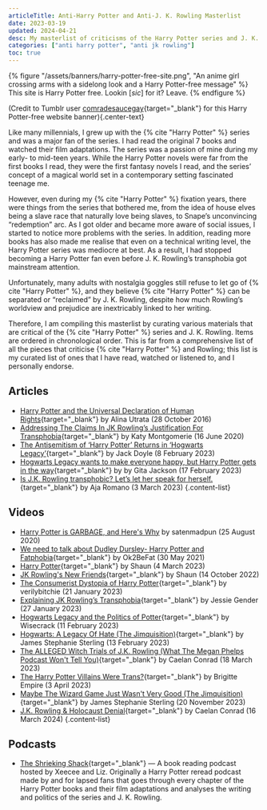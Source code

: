 ```yaml
---
articleTitle: Anti-Harry Potter and Anti-J. K. Rowling Masterlist
date: 2023-03-19
updated: 2024-04-21
desc: My masterlist of criticisms of the Harry Potter series and J. K. Rowling.
categories: ["anti harry potter", "anti jk rowling"]
toc: true
---
```


{% figure "/assets/banners/harry-potter-free-site.png", "An anime girl crossing arms with a sidelong look and a Harry Potter-free message" %}
This site is Harry Potter free. Lookin [<i>sic</i>] for it? Leave.
{% endfigure %}

(Credit to Tumblr user [comradesaucegay](https://comradesaucegay.tumblr.com/post/621403039459426304){target="_blank"} for this Harry Potter-free website banner){.center-text}

Like many millennials, I grew up with the {% cite "Harry Potter" %} series and was a major fan of the series. I had read the original 7 books and watched their film adaptations. The series was a passion of mine during my early- to mid-teen years. While the Harry Potter novels were far from the first books I read, they were the first fantasy novels I read, and the series’ concept of a magical world set in a contemporary setting fascinated teenage me.

However, even during my {% cite "Harry Potter" %} fixation years, there were things from the series that bothered me, from the idea of house elves being a slave race that naturally love being slaves, to Snape’s unconvincing “redemption” arc. As I got older and became more aware of social issues, I started to notice more problems with the series. In addition, reading more books has also made me realise that even on a technical writing level, the Harry Potter series was mediocre at best. As a result, I had stopped becoming a Harry Potter fan even before J. K. Rowling’s transphobia got mainstream attention.

Unfortunately, many adults with nostalgia goggles still refuse to let go of {% cite "Harry Potter" %}, and they believe {% cite "Harry Potter" %} can be separated or “reclaimed” by J. K. Rowling, despite how much Rowling’s worldview and prejudice are inextricably linked to her writing.

Therefore, I am compiling this masterlist by curating various materials that are critical of the {% cite "Harry Potter" %} series and J. K. Rowling. Items are ordered in chronological order. This is far from a comprehensive list of all the pieces that criticise {% cite "Harry Potter" %} and Rowling; this list is my curated list of ones that I have read, watched or listened to, and I personally endorse.

## Articles

* [Harry Potter and the Universal Declaration of Human Rights](https://alinautrata.medium.com/all-the-things-that-are-fucked-up-about-harry-potter-58267e1bf3ee){target="_blank"} by Alina Utrata (28 October 2016)
* [Addressing The Claims In JK Rowling’s Justification For Transphobia](https://katymontgomerie.medium.com/addressing-the-claims-in-jk-rowlings-justification-for-transphobia-7b6f761e8f8f){target="_blank"} by Katy Montgomerie (16 June 2020)
* [The Antisemitism of ‘Harry Potter’ Returns in ‘Hogwarts Legacy’](https://www.themarysue.com/is-hogwarts-legacy-anti-semitic-hogwarts-legacy-anti-semitic-allegations-explained/){target="_blank"} by Jack Doyle (8 February 2023)
* [Hogwarts Legacy wants to make everyone happy, but Harry Potter gets in the way](https://www.polygon.com/reviews/23603142/hogwarts-legacy-review-harry-potter-jk-rowling-transphobic-ps5-pc-xbox){target="_blank"} by by Gita Jackson (17 February 2023)
* [Is J.K. Rowling transphobic? Let’s let her speak for herself.](https://www.vox.com/culture/23622610/jk-rowling-transphobic-statements-timeline-history-controversy){target="_blank"} by Aja Romano (3 March 2023)
{.content-list}

## Videos

* [Harry Potter is GARBAGE, and Here's Why](https://www.youtube.com/watch?v=wPwWb9z3XSY) by satenmadpun (25 August 2020)
* [We need to talk about Dudley Dursley- Harry Potter and Fatphobia](https://www.youtube.com/watch?v=4AziZgoi3q0){target="_blank"} by Ok2BeFat (30 May 2021)
* [Harry Potter](https://www.youtube.com/watch?v=-1iaJWSwUZs){target="_blank"} by Shaun (4 March 2023)
* [JK Rowling's New Friends](https://www.youtube.com/watch?v=Ou_xvXJJk7k){target="_blank"} by Shaun (14 October 2022)
* [The Consumerist Dystopia of Harry Potter](https://www.youtube.com/watch?v=UBftW7FzOVI){target="_blank"} by verilybitchie (21 January 2023)
* [Explaining JK Rowling’s Transphobia](https://www.youtube.com/watch?v=_GBUArD51KY){target="_blank"} by Jessie Gender (27 January 2023)
* [Hogwarts Legacy and the Politics of Potter](https://www.youtube.com/watch?v=K1mHwn6eUUk){target="_blank"} by Wisecrack (11 February 2023)
* [Hogwarts: A Legacy Of Hate (The Jimquisition)](https://www.youtube.com/watch?v=uNKyQVsgKLg){target="_blank"} by James Stephanie Sterling (13 February 2023)
* [The ALLEGED Witch Trials of J.K. Rowling (What The Megan Phelps Podcast Won't Tell You)](https://www.youtube.com/watch?v=9ncYTEY7aVk){target="_blank"} by Caelan Conrad (18 March 2023)
* [The Harry Potter Villains Were Trans?](https://www.youtube.com/watch?v=7xJF4XYarzI){target="_blank"} by Brigitte Empire (3 April 2023)
* [Maybe The Wizard Game Just Wasn't Very Good (The Jimquisition)](https://www.youtube.com/watch?v=2pggtSI_95A){target="_blank"} by James Stephanie Sterling (20 November 2023)
* [J.K. Rowling & Holocaust Denial](https://www.youtube.com/watch?v=whJJGqVtkEk){target="_blank"} by Caelan Conrad (16 March 2024)
{.content-list}

## Podcasts

* [The Shrieking Shack](https://soundcloud.com/shriekingshack){target="_blank"} — A book reading podcast hosted by Xeecee and Liz. Originally a Harry Potter reread podcast made by and for lapsed fans that goes through every chapter of the Harry Potter books and their film adaptations and analyses the writing and politics of the series and J. K. Rowling.
